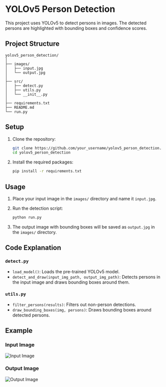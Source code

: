 # YOLOv5 Person Detection

This project uses YOLOv5 to detect persons in images. The detected persons are highlighted with bounding boxes and confidence scores.

## Project Structure

```
yolov5_person_detection/
│
├── images/
│   ├── input.jpg
│   └── output.jpg
│
├── src/
│   ├── detect.py
│   ├── utils.py
│   └── __init__.py
│
├── requirements.txt
├── README.md
└── run.py
```

## Setup

1. Clone the repository:
    ```sh
    git clone https://github.com/your_username/yolov5_person_detection.git
    cd yolov5_person_detection
    ```

2. Install the required packages:
    ```sh
    pip install -r requirements.txt
    ```

## Usage

1. Place your input image in the `images/` directory and name it `input.jpg`.

2. Run the detection script:
    ```sh
    python run.py
    ```

3. The output image with bounding boxes will be saved as `output.jpg` in the `images/` directory.

## Code Explanation

### `detect.py`

- `load_model()`: Loads the pre-trained YOLOv5 model.
- `detect_and_draw(input_img_path, output_img_path)`: Detects persons in the input image and draws bounding boxes around them.

### `utils.py`

- `filter_persons(results)`: Filters out non-person detections.
- `draw_bounding_boxes(img, persons)`: Draws bounding boxes around detected persons.

## Example

### Input Image

![Input Image](images/input.jpg)

### Output Image

![Output Image](images/output.jpg)
```